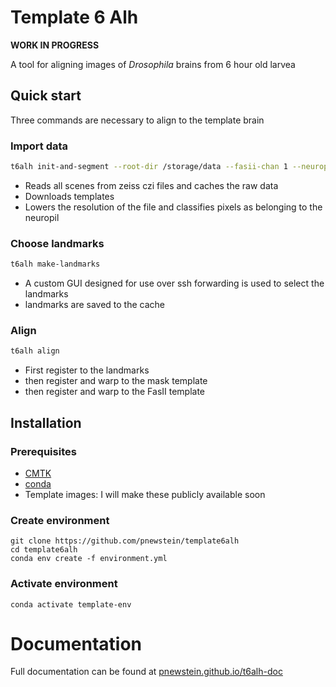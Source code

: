 # Template 6 Alh

**WORK IN PROGRESS**

A tool for aligning images of <i>Drosophila</i> brains from 6 hour old larvea

## Quick start
Three commands are necessary to align to the template brain

### Import data
 ```bash
t6alh init-and-segment --root-dir /storage/data --fasii-chan 1 --neuropil-chan 2 example1.czi example2.czi
 ```
- Reads all scenes from zeiss czi files and caches the raw data
- Downloads templates
- Lowers the resolution of the file and classifies pixels as belonging to the neuropil

### Choose landmarks
```bash
t6alh make-landmarks
```
- A custom GUI designed for use over ssh forwarding is used to select the landmarks
- landmarks are saved to the cache

### Align
```bash
t6alh align
```
- First register to the landmarks
- then register and warp to the mask template
- then register and warp to the FasII template 


## Installation

### Prerequisites
- [CMTK](https://www.nitrc.org/projects/cmtk)
- [conda](https://mamba.readthedocs.io/en/latest/installation/micromamba-installation.html)
- Template images: I will make these publicly available soon

### Create environment
```
git clone https://github.com/pnewstein/template6alh
cd template6alh
conda env create -f environment.yml
```
### Activate environment
```
conda activate template-env
```



# Documentation
Full documentation can be found at [pnewstein.github.io/t6alh-doc](https://pnewstein.github.io/t6alh-doc)

